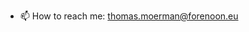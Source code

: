 - 📫 How to reach me: thomas.moerman@forenoon.eu

<!---
Thomas-flowtab/Thomas-flowtab is a ✨ special ✨ repository because its `README.md` (this file) appears on your GitHub profile.
You can click the Preview link to take a look at your changes.
--->
